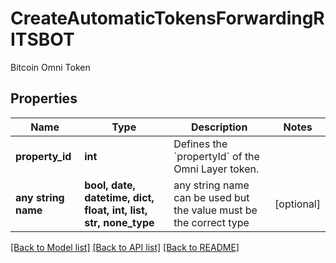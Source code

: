# CreateAutomaticTokensForwardingRITSBOT

Bitcoin Omni Token

## Properties
Name | Type | Description | Notes
------------ | ------------- | ------------- | -------------
**property_id** | **int** | Defines the &#x60;propertyId&#x60; of the Omni Layer token. | 
**any string name** | **bool, date, datetime, dict, float, int, list, str, none_type** | any string name can be used but the value must be the correct type | [optional]

[[Back to Model list]](../README.md#documentation-for-models) [[Back to API list]](../README.md#documentation-for-api-endpoints) [[Back to README]](../README.md)


